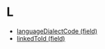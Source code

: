 # L

* [languageDialectCode (field)](../../../../240452980.html)
* [linkedToId (field)](../../../../28739285.html)
